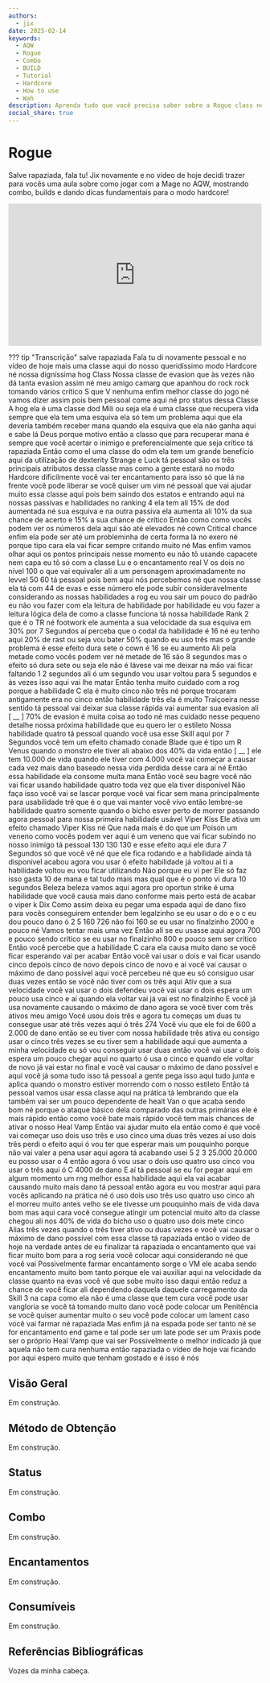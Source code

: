 ```yaml
---
authors:
  - jix
date: 2025-02-14
keywords:
  - AQW
  - Rogue
  - Combo
  - BUILD
  - Tutorial
  - Hardcore
  - How to use
  - Wah
description: Aprenda tudo que você precisa saber sobre a Rogue class neste tutorial.
social_share: true
--- 
```

# Rogue

Salve rapaziada, fala tu! Jix novamente e no vídeo de hoje decidi trazer para vocês uma aula sobre como jogar com a Mage no AQW, mostrando combo, builds e dando dicas fundamentais para o modo hardcore!

<div style="position: relative; width: 100%; padding-bottom: 56.25%; height: 0; overflow: hidden;">
  <iframe 
    src="https://www.youtube.com/embed/MDcVechsfFI" 
    title="YouTube video player" 
    frameborder="0" 
    allow="accelerometer; autoplay; clipboard-write; encrypted-media; gyroscope; picture-in-picture; web-share" 
    referrerpolicy="strict-origin-when-cross-origin" 
    allowfullscreen 
    style="position: absolute; top: 0; left: 0; width: 100%; height: 100%;"
  ></iframe>
</div>

??? tip "Transcrição"
    salve rapaziada Fala tu di novamente pessoal e no vídeo de hoje mais uma classe aqui do nosso queridíssimo modo Hardcore né nossa digníssima hog Class Nossa classe de evasion que às vezes não dá tanta evasion assim né meu amigo camarg que apanhou do rock rock tomando vários crítico S que V nenhuma enfim melhor classe do jogo né vamos dizer assim pois bem pessoal come aqui né pro status dessa Classe A hog ela é uma classe dod Mili ou seja ela é uma classe que recupera vida sempre que ela tem uma esquiva ela só tem um problema aqui que ela deveria também receber mana quando ela esquiva que ela não ganha aqui e sabe lá Deus porque motivo então a classo que para recuperar mana é sempre que você acertar o inimigo e preferencialmente que seja crítico tá rapaziada Então como el uma classe do odm ela tem um grande benefício aqui da utilização de dexterity Strange e Luck tá pessoal são os três principais atributos dessa classe mas como a gente estará no modo Hardcore dificilmente você vai ter encantamento para isso só que lá na frente você pode liberar se você quiser um vim né pessoal que vai ajudar muito essa classe aqui pois bem saindo dos estatos e entrando aqui na nossas passivas e habilidades no ranking 4 ela tem ali 15% de dod aumentada né sua esquiva e na outra passiva ela aumenta ali 10% da sua chance de acerto e 15% a sua chance de crítico Então como como vocês podem ver os números dela aqui são até elevados né cown Critical chance enfim ela pode ser até um probleminha de certa forma lá no exero né porque tipo cara ela vai ficar sempre critando muito né Mas enfim vamos olhar aqui os pontos principais nesse momento eu não tô usando capacete nem capa eu tô só com a classe Lu e o encantamento real V os dois no nível 100 o que vai equivaler ali a um personagem aproximadamente no levvel 50 60 tá pessoal pois bem aqui nós percebemos né que nossa classe ela tá com 44 de evas e esse número ele pode subir consideravelmente considerando as nossas habilidades a rog eu vou sair um pouco do padrão eu não vou fazer com ela leitura de habilidade por habilidade eu vou fazer a leitura lógica dela de como a classe funciona tá nossa habilidade Rank 2 que é o TR né footwork ele aumenta a sua velocidade da sua esquiva em 30% por 7 Segundos aí perceba que o codal da habilidade é 16 né eu tenho aqui 20% de rast ou seja vou bater 50% quando eu uso três mas o grande problema é esse efeito dura sete o cown é 16 se eu aumento Ali pela metade como vocês podem ver né metade de 16 são 8 segundos mas o efeito só dura sete ou seja ele não é lávese vai me deixar na mão vai ficar faltando 1 2 segundos ali ó um segundo vou usar voltou para 5 segundos e às vezes isso aqui vai lhe matar Então tenha muito cuidado com a rog porque a habilidade C ela é muito cinco não três né porque trocaram antigamente era no cinco então habilidade três ela é muito Traiçoeira nesse sentido tá pessoal vai deixar sua classe rápida vai aumentar sua evasion ali [ __ ] 70% de evasion é muita coisa ao todo né mas cuidado nesse pequeno detalhe nossa próxima habilidade que eu quero ler o estileto Nossa habilidade quatro tá pessoal quando você usa esse Skill aqui por 7 Segundos você tem um efeito chamado conade Blade que é tipo um R Venus quando o monstro ele tiver ali abaixo dos 40% da vida então [ __ ] ele tem 10.000 de vida quando ele tiver com 4.000 você vai começar a causar cada vez mais dano baseado nessa vida perdida desse cara aí né Então essa habilidade ela consome muita mana Então você seu bagre você não vai ficar usando habilidade quatro toda vez que ela tiver disponível Não faça isso você vai se lascar porque você vai ficar sem mana principalmente para usabilidade trê que é o que vai manter você vivo então lembre-se habilidade quatro somente quando o bicho esver perto de morrer passando agora pessoal para nossa primeira habilidade usável Viper Kiss Ele ativa um efeito chamado Viper Kiss né Que nada mais é do que um Poison um veneno como vocês podem ver aqui é um veneno que vai ficar subindo no nosso inimigo tá pessoal 130 130 130 e esse efeito aqui ele dura 7 Segundos só que você vê né que ele fica rodando e a habilidade ainda tá disponível acabou agora vou usar ó efeito habilidade já voltou ai ti a habilidade voltou eu vou ficar utilizando Não porque eu vi per Ele só faz isso gasta 10 de mana e tal tudo mais mas qual que é o ponto vi dura 10 segundos Beleza beleza vamos aqui agora pro oportun strike é uma habilidade que você causa mais dano conforme mais perto está de acabar o viper k Dix Como assim deixa eu pegar uma espada aqui de dano fixo para vocês conseguirem entender bem legalzinho se eu usar o do e o c eu dou pouco dano ó 2 5 160 726 não foi 160 se eu usar no finalzinho 2000 e pouco né Vamos tentar mais uma vez Então ali se eu usasse aqui agora 700 e pouco sendo crítico se eu usar no finalzinho 800 e pouco sem ser crítico Então você percebe que a habilidade C cara ela causa muito dano se você ficar esperando vai per acabar Então você vai usar o dois e vai ficar usando cinco depois cinco de novo depois cinco de novo e aí você vai causar o máximo de dano possível aqui você percebeu né que eu só consiguo usar duas vezes então se você não tiver com os três aqui Ativ que a sua velocidade você vai usar o dois defendeu você vai usar o dois espera um pouco usa cinco e aí quando ela voltar vai já vai est no finalzinho E você já usa novamente causando o máximo de dano agora se você tiver com três ativos meu amigo Você usou dois três e agora tu começas um duas tu consegue usar até três vezes aqui ó três 274 Você viu que ele foi de 600 a 2.000 de dano então se eu tiver com nossa habilidade três ativa eu consigo usar o cinco três vezes se eu tiver sem a habilidade aqui que aumenta a minha velocidade eu só vou conseguir usar duas então você vai usar o dois espera um pouco chegar aqui no quarto ó usa o cinco e quando ele voltar de novo já vai estar no final e você vai causar o máximo de dano possível e aqui você já soma tudo isso tá pessoal a gente pega isso aqui tudo junta e aplica quando o monstro estiver morrendo com o nosso estileto Então tá pessoal vamos usar essa classe aqui na prática tá lembrando que ela também vai ser um pouco dependente de healt Van o que acaba sendo bom né porque o ataque básico dela comparado das outras primárias ele é mais rápido então como você bate mais rápido você tem mais chances de ativar o nosso Heal Vamp Então vai ajudar muito ela então como é que você vai começar uso dois uso três e uso cinco uma duas três vezes aí uso dois três perdi o efeito aqui ó vou ter que esperar mais um pouquinho porque não vai valer a pena usar aqui agora tá acabando usei 5 2 3 25.000 20.000 eu posso usar o 4 então agora ó vou usar o dois uso quatro uso cinco vou usar o três aqui ó C 4000 de dano E aí tá pessoal se eu for pegar aqui em algum momento um rng melhor essa habilidade aqui ela vai acabar causando muito mais dano tá pessoal então agora eu vou mostrar aqui para vocês aplicando na prática né ó uso dois uso três uso quatro uso cinco ah el morreu muito antes velho se ele tivesse um pouquinho mais de vida dava bom mas aqui cara você consegue atingir um potencial muito alto da classe chegou ali nos 40% de vida do bicho uso o quatro uso dois mete cinco Alias três vezes quando o três tiver ativo ou duas vezes e você vai causar o máximo de dano possível com essa classe tá rapaziada então o vídeo de hoje na verdade antes de eu finalizar tá rapaziada o encantamento que vai ficar muito bom para a rog seria você colocar aqui considerando né que você vai Possivelmente farmar encantamento sorge o VM ele acaba sendo encantamento muito bom tanto porque ele vai auxiliar aqui na velocidade da classe quanto na evas você vê que sobe muito isso daqui então reduz a chance de você ficar ali dependendo daquela daquele carregamento da Skill 3 na capa como ela não é uma classe que tem cura você pode usar vangloria se você tá tomando muito dano você pode colocar um Penitência se você quiser aumentar muito o seu você pode colocar um lament caso você vai farmar né rapaziada Mas enfim já na espada pode ser tanto né se for encantamento end game e tal pode ser um late pode ser um Praxis pode ser o próprio Heal Vamp que vai ser Possivelmente o melhor indicado já que aquela não tem cura nenhuma então rapaziada o vídeo de hoje vai ficando por aqui espero muito que tenham gostado e é isso é nós

## Visão Geral

Em construção.

## Método de Obtenção

Em construção.

## Status

Em construção.

## Combo

Em construção.

## Encantamentos

Em construção.

## Consumíveis

Em construção.

## Referências Bibliográficas
Vozes da minha cabeça.

